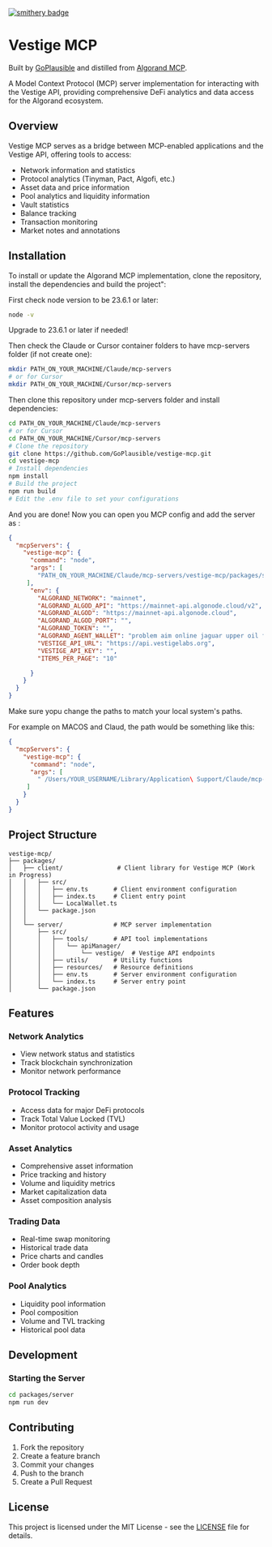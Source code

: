 [![smithery badge](https://smithery.ai/badge/@GoPlausible/vestige-mcp)](https://smithery.ai/server/@GoPlausible/vestige-mcp)
# Vestige MCP

Built by [GoPlausible](https://github.com/GoPlausible) and distilled from [Algorand MCP](https://github.com/GoPlausible/algorand-mcp).

A Model Context Protocol (MCP) server implementation for interacting with the Vestige API, providing comprehensive DeFi analytics and data access for the Algorand ecosystem.

## Overview

Vestige MCP serves as a bridge between MCP-enabled applications and the Vestige API, offering tools to access:
- Network information and statistics
- Protocol analytics (Tinyman, Pact, Algofi, etc.)
- Asset data and price information
- Pool analytics and liquidity information
- Vault statistics
- Balance tracking
- Transaction monitoring
- Market notes and annotations

## Installation

To install or update the Algorand MCP implementation, clone the repository, install the dependencies and build the project":

First check node version to be 23.6.1 or later:
```bash
node -v
```

Upgrade to 23.6.1 or later if needed!

Then check the Claude or Cursor container folders to have mcp-servers folder (if not create one):
```bash
mkdir PATH_ON_YOUR_MACHINE/Claude/mcp-servers
# or for Cursor 
mkdir PATH_ON_YOUR_MACHINE/Cursor/mcp-servers
```
Then clone this repository under mcp-servers folder and install dependencies:

```bash
cd PATH_ON_YOUR_MACHINE/Claude/mcp-servers
# or for Cursor 
cd PATH_ON_YOUR_MACHINE/Cursor/mcp-servers
# Clone the repository
git clone https://github.com/GoPlausible/vestige-mcp.git
cd vestige-mcp
# Install dependencies
npm install
# Build the project
npm run build
# Edit the .env file to set your configurations
```
And you are done! Now you can open you MCP config and add the server as :

```json
{
  "mcpServers": {
    "vestige-mcp": {
      "command": "node",
      "args": [
        "PATH_ON_YOUR_MACHINE/Claude/mcp-servers/vestige-mcp/packages/server/dist/index.js"
     ],
      "env": {
        "ALGORAND_NETWORK": "mainnet",
        "ALGORAND_ALGOD_API": "https://mainnet-api.algonode.cloud/v2",
        "ALGORAND_ALGOD": "https://mainnet-api.algonode.cloud",
        "ALGORAND_ALGOD_PORT": "",
        "ALGORAND_TOKEN": "",
        "ALGORAND_AGENT_WALLET": "problem aim online jaguar upper oil flight stumble mystery aerobic toy avoid file tomato moment exclude witness guard lab opera crunch noodle dune abandon broccoli",
        "VESTIGE_API_URL": "https://api.vestigelabs.org",
        "VESTIGE_API_KEY": "",
        "ITEMS_PER_PAGE": "10"

      }
    }
  }
}
```
Make sure yopu change the paths to match your local system's paths.

For example on MACOS and Claud, the path would be something like this:

```json
{
  "mcpServers": {
    "vestige-mcp": {
      "command": "node",
      "args": [
        " /Users/YOUR_USERNAME/Library/Application\ Support/Claude/mcp-servers/vestige-mcp/packages/server/dist/index.js"
     ]
    }
  }
}
```

## Project Structure

```
vestige-mcp/
├── packages/
│   ├── client/               # Client library for Vestige MCP (Work in Progress)
│   │   ├── src/
│   │   │   ├── env.ts       # Client environment configuration
│   │   │   ├── index.ts     # Client entry point
│   │   │   └── LocalWallet.ts
│   │   └── package.json
│   │
│   └── server/              # MCP server implementation
│       ├── src/
│       │   ├── tools/       # API tool implementations
│       │   │   └── apiManager/
│       │   │       └── vestige/  # Vestige API endpoints
│       │   ├── utils/       # Utility functions
│       │   ├── resources/   # Resource definitions
│       │   ├── env.ts       # Server environment configuration
│       │   └── index.ts     # Server entry point
│       └── package.json
```

## Features

### Network Analytics
- View network status and statistics
- Track blockchain synchronization
- Monitor network performance

### Protocol Tracking
- Access data for major DeFi protocols
- Track Total Value Locked (TVL)
- Monitor protocol activity and usage

### Asset Analytics
- Comprehensive asset information
- Price tracking and history
- Volume and liquidity metrics
- Market capitalization data
- Asset composition analysis

### Trading Data
- Real-time swap monitoring
- Historical trade data
- Price charts and candles
- Order book depth

### Pool Analytics
- Liquidity pool information
- Pool composition
- Volume and TVL tracking
- Historical pool data

## Development

### Starting the Server

```bash
cd packages/server
npm run dev
```


## Contributing

1. Fork the repository
2. Create a feature branch
3. Commit your changes
4. Push to the branch
5. Create a Pull Request

## License

This project is licensed under the MIT License - see the [LICENSE](LICENSE) file for details.
